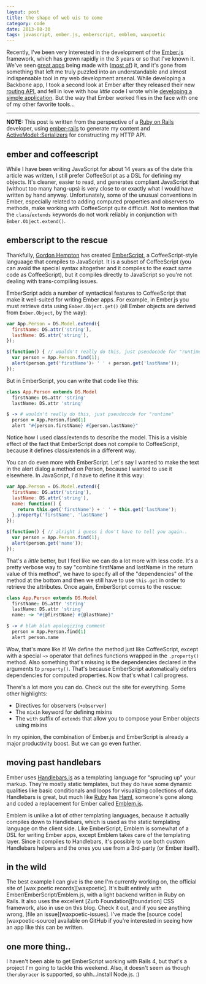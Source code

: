 ```yaml
---
layout: post
title: the shape of web uis to come
category: code
date: 2013-08-30
tags: javascript, ember.js, emberscript, emblem, waxpoetic
---
```


Recently, I've been very interested in the development of the
[Ember.js][ember] framework, which has grown rapidly in the 3 years or
so that I've known it. We've seen [great apps][discourse] being made
with ([most of][eviltrout]) it, and it's gone from something that left
me truly puzzled into an understandable and almost indispensable
tool in my web development arsenal. While developing a Backbone app,
I took a second look at Ember after they released their new
[routing API][ember-routing], and fell in love with how *little* code I
wrote while [developing a simple application][forthcoming]. But the way
that Ember worked flies in the face with one of my other favorite
tools...

* * *

**NOTE:** This post is written from the perspective of a
[Ruby on Rails][rails] developer, using [ember-rails][ember-rails] to
generate my content and [ActiveModel::Serializers][ams] for constructing
my HTTP API.


## ember and coffeescript

While I have been writing JavaScript for about 14
years as of the date this article was written, I still prefer
CoffeeScript as a DSL for defining my objects. It's cleaner, easier to
read, and generates compliant JavaScript that (without too many
hang-ups) is very close to or exactly what I would have written by hand
anyway. Unfortunately, some of the unusual conventions in Ember,
especially related to adding computed properties and observers to
methods, make working with CoffeeScript quite difficult. Not to mention
that the `class`/`extends` keywords do not work reliably in conjunction
with `Ember.Object.extend()`.

## emberscript to the rescue

Thankfully, [Gordon Hempton][ghempton] has created [EmberScript][emberscript],
a CoffeeScript-style languaage that compiles to JavaScript. It is a
subset of CoffeeScript (you can avoid the special syntax altogether and
it compiles to the exact same code as CoffeeScript), but it compiles
directly to JavaScript so you're not dealing with trans-compiling
issues.

EmberScript adds a number of syntactical features to CoffeeScript that
make it well-suited for writing Ember apps. For example, in Ember.js
you must retrieve data using `Ember.Object.get()` (all Ember objects
are derived from `Ember.Object`, by the way):

```javascript
var App.Person = DS.Model.extend({
  firstName: DS.attr('string'),
  lastName: DS.attr('string'),
});

$(function() { // wouldn't really do this, just pseudocode for "runtime"
  var person = App.Person.find(1);
  alert(person.get('firstName')+ ' ' + person.get('lastName'));
});
```

But in EmberScript, you can write that code like this:

```coffeescript
class App.Person extends DS.Model
  firstName: DS.attr 'string'
  lastName: DS.attr 'string'

$ -> # wouldn't really do this, just pseudocode for "runtime"
  person = App.Person.find(1)
  alert "#{person.firstName} #{person.lastName}"
```

Notice how I used class/extends to describe the model. This is a visible
effect of the fact that EmberScript does not compile to CoffeeScript,
because it defines class/extends in a different way.

You can do even more with EmberScript. Let's say I wanted to make the
text in the alert dialog a method on Person, because I wanted to use it
elsewhere. In JavaScript, I'd have to define it this way:

```javascript
var App.Person = DS.Model.extend({
  firstName: DS.attr('string'),
  lastName: DS.attr('string'),
  name: function() {
    return this.get('firstName') + ' ' + this.get('lastName');
  }.property('firstName', 'lastName')
});

$(function() { // alright i guess i don't have to tell you again..
  var person = App.Person.find(1);
  alert(person.get('name'));
});
```

That's a *little* better, but I feel like we can do a lot more with
less code. It's a pretty verbose way to say "combine firstName and
lastName in the return value of this method", we have to specify all of
the "dependencies" of the method at the bottom and then we still have to
use `this.get` in order to retrieve the attributes. Once again,
EmberScript comes to the rescue:

```coffeescript
class App.Person extends DS.Model
  firstName: DS.attr 'string'
  lastName: DS.attr 'string'
  name: ~> "#{@firstName} #{@lastName}"

$ -> # blah blah apologizing comment
  person = App.Person.find(1)
  alert person.name
```

Wow, that's more like it! We define the method just like CoffeeScript,
except with a special `~>` operator that defines functions wrapped in
the `.property()` method. Also something that's missing is the
dependencies declared in the arguments to `property()`. That's because
EmberScript automatically defers dependencies for computed properties.
Now that's what I call progress.

There's a lot more you can do. Check out the site for everything. Some
other highlights:

* Directives for observers (`+observer`)
* The `mixin` keyword for defining mixins
* The `with` suffix of `extends` that allow you to compose your Ember
  objects using mixins

In my opinion, the combination of Ember.js and EmberScript is already a
major productivity boost. But we can go even further.

## moving past handlebars

Ember uses [Handlebars.js][handlebars] as a templating language for
"sprucing up" your markup. They're mostly static templates, but they do
have some dynamic qualities like basic conditionals and loops for
visualizing collections of data. Handlebars is great, but much like
[Ruby][ruby] has [Haml][haml], someone's gone along and coded a
replacement for Ember called [Emblem.js][emblem].

Emblem is unlike a lot of other templating languages, because it
actually compiles down to Handlebars, which is used as the static
templating language on the client side. Like EmberScript, Emblem is
somewhat of a DSL for writing Ember apps, except Emblem takes care of
the templating layer. Since it compiles to Handlebars, it's possible to
use both custom Handlebars helpers and the ones you use from a 3rd-party
(or Ember itself).

## in the wild

The best example I can give is the one I'm currently working on, the
official site of [wax poetic records][waxpoetic]. It's built entirely
with Ember/EmberScript/Emblem.js, with a light backend written in Ruby
on Rails. It also uses the excellent [Zurb Foundation][foundation] CSS
framework, also in use on this blog. Check it out, and if you see
anything wrong, [file an issue][waxpoetic-issues]. I've made the
[source code][waxpoetic-source] available on GitHub if you're interested
in seeing how an app like this can be written.

## one more thing..

I haven't been able to get EmberScript working with Rails 4, but that's
a project I'm going to tackle this weekend. Also, it doesn't seem as
though `therubyracer` is supported, so uhh...install Node.js. :)

[ams]: http://github.com/rails-api/active_model_serializers
[ember]: http://emberjs.com/
[discourse]: http://discourse.com/
[eviltrout]: http://eviltrout.com/2013/03/23/ember-without-data.html
[ember-routing]: http://emberjs.com/guides/routing/
[forthcoming]: http://github.com/tubbo/forthcoming
[ghempton]: https://github.com/ghempton
[handlebars]: http://handlebarsjs.com/
[ruby]: http://ruby-lang.org/
[haml]: http://haml-lang.org/
[emblem]: http://emblemjs.com/
[rails]: http://rubyonrails.org/
[ember-rails]: http://github.com/emberjs/ember-rails
[emberscript]: http://emberscript.com
